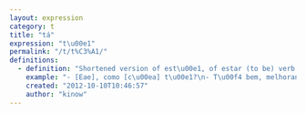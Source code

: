 ```yaml
---
layout: expression
category: t
title: "tá"
expression: "t\u00e1"
permalink: "/t/t%C3%A1/"
definitions:
  - definition: "Shortened version of est\u00e1, of estar (to be) verb."
    example: "- [Eae], como [c\u00ea] t\u00e1?\n- T\u00f4 bem, melhorando j\u00e1, [valeu]."
    created: "2012-10-10T10:46:57"
    author: "kinow"
---
```

